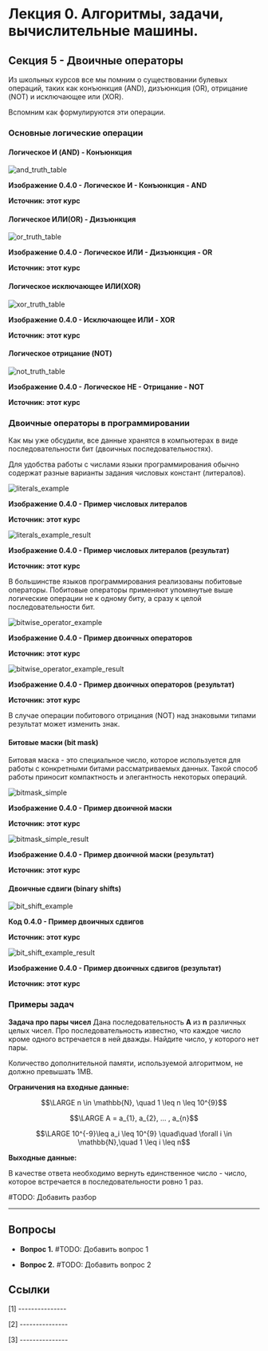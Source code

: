 # Лекция 0.  Алгоритмы, задачи, вычислительные машины.

## Секция 5 -  Двоичные операторы

Из школьных курсов все мы помним о существовании булевых операций, таких как конъюнкция (AND), дизъюнкция (OR), отрицание (NOT) и исключающее или (XOR).

Вспомним как формулируются эти операции.

### Основные логические операции

#### Логическое И (AND) - Конъюнкция

![and_truth_table](./images/and_truth_table.png)

**Изображение 0.4.0 - Логическое И - Конъюнкция - AND**

**Источник: этот курс**

#### Логическое ИЛИ(OR) - Дизъюнкция

![or_truth_table](./images/or_truth_table.png)

**Изображение 0.4.0 - Логическое ИЛИ - Дизъюнкция - OR**

**Источник: этот курс**

#### Логическое исключающее ИЛИ(XOR)

![xor_truth_table](./images/xor_truth_table.png)

**Изображение 0.4.0 - Исключающее ИЛИ - XOR**

**Источник: этот курс**

#### Логическое отрицание (NOT)

![not_truth_table](./images/not_truth_table.png)

**Изображение 0.4.0 - Логическое НЕ - Отрицание - NOT**

**Источник: этот курс**

### Двоичные операторы в программировании

Как мы уже обсудили, все данные хранятся в компьютерах в виде последовательности бит (двоичных последовательностях).

Для удобства работы с числами языки программирования обычно содержат разные варианты задания числовых констант (литералов). 

![literals_example](./images/literals_example.png)

**Изображение 0.4.0 - Пример числовых литералов**

**Источник: этот курс**

![literals_example_result](./images/literals_example_result.png)

**Изображение 0.4.0 - Пример числовых литералов (результат)**

**Источник: этот курс**

В большинстве языков программирования реализованы побитовые операторы. Побитовые операторы применяют упомянутые выше логические операции не к одному биту, а сразу к целой последовательности бит.

![bitwise_operator_example](./images/bitwise_operator_example.png)

**Изображение 0.4.0 - Пример двоичных операторов**

**Источник: этот курс**

![bitwise_operator_example_result](./images/bitwise_operator_example_result.png)

**Изображение 0.4.0 - Пример двоичных операторов (результат)**

**Источник: этот курс**

В случае операции побитового отрицания (NOT) над знаковыми типами результат может изменить знак.

#### Битовые маски (bit mask)

Битовая маска - это специальное число, которое используется для работы с конкретными битами рассматриваемых данных. Такой способ работы приносит компактность и элегантность некоторых операций.

![bitmask_simple](./images/bitmask_simple.png)

**Изображение 0.4.0 - Пример двоичной маски**

**Источник: этот курс**

![bitmask_simple_result](./images/bitmask_simple_result.png)

**Изображение 0.4.0 - Пример двоичной маски (результат)**

**Источник: этот курс**


#### Двоичные сдвиги (binary shifts)

![bit_shift_example](bit_shift_example.png)

**Код 0.4.0 - Пример двоичных сдвигов**

**Источник: этот курс**

![bit_shift_example_result](bit_shift_example_result.png)

**Изображение 0.4.0 - Пример двоичных сдвигов (результат)**

**Источник: этот курс**


### Примеры задач

**Задача про пары чисел**
Дана последовательность **A** из **n** различных целых чисел. Про последовательность известно, что каждое число кроме одного встречается в ней дважды. Найдите число, у которого нет пары.

Количество дополнительной памяти, используемой алгоритмом, не должно превышать 1MB.

**Ограничения на входные данные:**

$$\LARGE n \in \mathbb{N}, \quad 1 \leq n \leq 10^{9}$$

$$\LARGE A = a_{1}, a_{2}, ... , a_{n}$$

$$\LARGE 10^{-9}\leq a_i \leq 10^{9} \quad\quad \forall i \in \mathbb{N},\quad 1 \leq i \leq n$$

**Выходные данные:**

В качестве ответа необходимо вернуть единственное число - число, которое встречается в последовательности ровно 1 раз.

#TODO: Добавить разбор


------------

## Вопросы

- **Вопрос 1.** #TODO: Добавить вопрос 1

- **Вопрос 2.** #TODO: Добавить вопрос 2
 
  
## Ссылки

[1] ---------------

[2] ---------------

[3] ---------------


